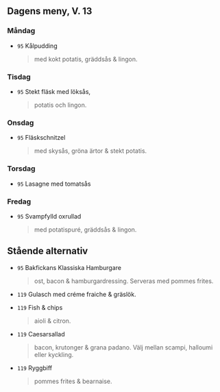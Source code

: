 ## Dagens meny, V. 13

### Måndag

* `95` Kålpudding
  > med kokt potatis, gräddsås & lingon.

### Tisdag

* `95` Stekt fläsk med löksås,
  > potatis och lingon.

### Onsdag

* `95` Fläskschnitzel 
  > med skysås, gröna ärtor & stekt potatis.

### Torsdag

* `95` Lasagne med tomatsås
  > 

### Fredag

* `95` Svampfylld oxrullad
  > med potatispuré, gräddsås & lingon.


## Stående alternativ

* `95` Bakfickans Klassiska Hamburgare
  > ost, bacon & hamburgardressing. Serveras med pommes frites.

* `119` Gulasch med créme fraiche & gräslök.
  > 

* `119` Fish & chips 
  > aioli & citron.

* `119` Caesarsallad
  > bacon, krutonger & grana padano. Välj mellan scampi, halloumi eller kyckling.
  
* `119` Ryggbiff 
  > pommes frites & bearnaise.


